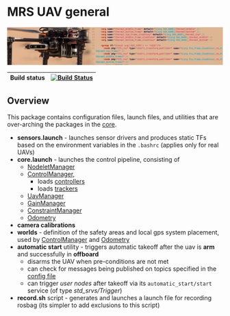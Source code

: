 # MRS UAV general

![](.fig/thumbnail.jpg)

| Build status | [![Build Status](https://github.com/ctu-mrs/mrs_uav_general/workflows/Noetic/badge.svg)](https://github.com/ctu-mrs/mrs_uav_general/actions) |
|--------------|----------------------------------------------------------------------------------------------------------------------------------------------|

## Overview

This package contains configuration files, launch files, and utilities that are over-arching the packages in the [core](https://github.com/ctu-mrs/uav_core).

* **sensors.launch** - launches sensor drivers and produces static TFs based on the environment variables in the `.bashrc` (applies only for real UAVs)
* **core.launch** - launches the control pipeline, consisting of
  * [NodeletManager](https://github.com/ctu-mrs/mrs_uav_managers)
  * [ControlManager](https://github.com/ctu-mrs/mrs_uav_managers),
    * loads [controllers](https://github.com/ctu-mrs/mrs_uav_controllers)
    * loads [trackers](https://github.com/ctu-mrs/mrs_uav_trackers)
  * [UavManager](https://github.com/ctu-mrs/mrs_uav_managers)
  * [GainManager](https://github.com/ctu-mrs/mrs_uav_managers)
  * [ConstraintManager](https://github.com/ctu-mrs/mrs_uav_managers)
  * [Odometry](https://github.com/ctu-mrs/mrs_uav_odometry)
* **camera calibrations**
* **worlds** - definition of the safety areas and local gps system placement, used by [ControlManager](https://github.com/ctu-mrs/mrs_uav_managers) and [Odometry](https://github.com/ctu-mrs/mrs_uav_odometry)
* **automatic start** utility - triggers automatic takeoff after the uav is **arm** and successfully in **offboard**
  * disarms the UAV when pre-conditions are not met
  * can check for messages being published on topics specified in the [config file](https://github.com/ctu-mrs/mrs_uav_general/blob/master/config/automatic_start.yaml)
  * can trigger *user nodes* after takeoff via its `automatic_start/start` service (of type *std_srvs/Trigger*)
* **record.sh** script - generates and launches a launch file for recording rosbag (its simpler to add exclusions to this script)
